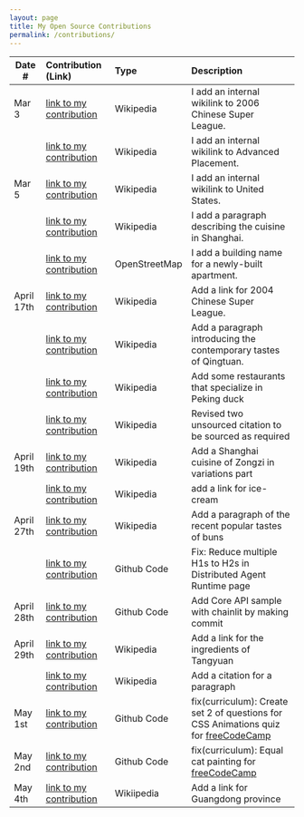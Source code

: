 ```yaml
---
layout: page
title: My Open Source Contributions
permalink: /contributions/
---
```


<!--
Type of the contribution should be "Wikipedia edit", "OpenStreet Map feature", "Documentation", "Course website", "Blog",
"Browser Add-on", etc.

The description should include a brief summary of what you did.

The link should bring us to a public page that shows your contribution. 

Replace the first row with your own contribution. 

-->





| Date #       | Contribution (Link)  | Type  | Description |
|---|:---|:---|:---|
| Mar 3   | [link to my contribution](https://en.wikipedia.org/w/index.php?title=Shanghai_Port_F.C.&oldid=1278554353)    | Wikipedia    |   I add an internal wikilink to 2006 Chinese Super League.    |
|     | [link to my contribution](https://en.wikipedia.org/w/index.php?title=Shanghai_Pinghe_School&oldid=1278547637)    |  Wikipedia   | I add an internal wikilink to Advanced Placement.     |
|  Mar 5   | [link to my contribution](https://en.wikipedia.org/w/index.php?title=Shanghai_Southwest_Weiyu_Middle_School&oldid=1278945301)   | Wikipedia    | I add an internal wikilink to United States.     |
|     | [link to my contribution](https://en.wikipedia.org/w/index.php?title=Red_braised_pork_belly&oldid=1278965656)   | Wikipedia    | I add a paragraph describing the cuisine in Shanghai.     |
|     | [link to my contribution](https://www.openstreetmap.org/changeset/163261535)   | OpenStreetMap    | I add a building name for a newly-built apartment.     |
|  April 17th   | [link to my contribution](https://en.wikipedia.org/w/index.php?title=Shanghai_Shenhua_F.C.&oldid=1286086743)   | Wikipedia    | Add a link for 2004 Chinese Super League.    |
|     | [link to my contribution](https://en.wikipedia.org/w/index.php?title=Qingtuan&oldid=1286087490)   | Wikipedia    | Add a paragraph introducing the contemporary tastes of Qingtuan.    |
|     | [link to my contribution](https://en.wikipedia.org/w/index.php?title=Peking_duck&oldid=12860881220)   | Wikipedia    | Add some restaurants that specialize in Peking duck    |
|     | [link to my contribution](https://en.wikipedia.org/w/index.php?title=Crossing-the-bridge_noodles&oldid=1286091668)   | Wikipedia    | Revised two unsourced citation to be sourced as required   |
|  April 19th   | [link to my contribution](https://en.wikipedia.org/w/index.php?title=Zongzi&oldid=1286402469)   | Wikipedia    | Add a Shanghai cuisine of Zongzi in variations part   |
|     | [link to my contribution](https://en.wikipedia.org/w/index.php?title=Mooncake&oldid=1286404261)   | Wikipedia    | add a link for ice-cream  |
|  April 27th   | [link to my contribution](https://en.wikipedia.org/w/index.php?title=Xiaolongbao&oldid=1287690084)   | Wikipedia    | Add a paragraph of the recent popular tastes of buns   |
|     | [link to my contribution](https://github.com/microsoft/autogen/pull/6412)   | Github Code    | Fix: Reduce multiple H1s to H2s in Distributed Agent Runtime page   |
|  April 28th   | [link to my contribution](https://github.com/microsoft/autogen/pull/6420/commits)   | Github Code   | Add Core API sample with chainlit by making commit |
|  April 29th   | [link to my contribution](https://en.wikipedia.org/w/index.php?title=Tangyuan_(food)&oldid=1288023488)   | Wikipedia    | Add a link for the ingredients of Tangyuan   |
|     | [link to my contribution](https://en.wikipedia.org/w/index.php?title=Tangyuan_(food)&oldid=1288024280)   | Wikipedia    | Add a citation for a paragraph  |
|  May 1st   | [link to my contribution](https://github.com/freeCodeCamp/freeCodeCamp/pull/60117)   | Github Code    | fix(curriculum): Create set 2 of questions for CSS Animations quiz for [freeCodeCamp](https://github.com/freeCodeCamp)  |
|  May 2nd   | [link to my contribution](https://github.com/freeCodeCamp/freeCodeCamp/pull/60136)   | Github Code    | fix(curriculum): Equal cat painting for [freeCodeCamp](https://github.com/freeCodeCamp)  |
|  May 4th   | [link to my contribution](https://en.wikipedia.org/w/index.php?title=Double_skin_milk&oldid=1288818934)   | Wikiipedia    | Add a link for Guangdong province  |